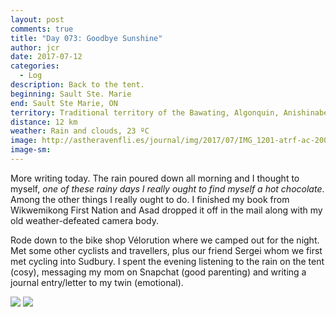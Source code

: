 ```yaml
---
layout: post
comments: true
title: "Day 073: Goodbye Sunshine"
author: jcr
date: 2017-07-12
categories:
  - Log
description: Back to the tent.
beginning: Sault Ste. Marie
end: Sault Ste Marie, ON
territory: Traditional territory of the Bawating, Algonquin, Anishinabek, Haudenosaunee, Ojibway, Odawa and Cree
distance: 12 km
weather: Rain and clouds, 23 ºC
image: http://astheravenfli.es/journal/img/2017/07/IMG_1201-atrf-ac-2000-web.jpg
image-sm:
---
```


More writing today. The rain poured down all morning and I thought to myself, <i>one of these rainy days I really ought to find myself a hot chocolate</i>. Among the other things I really ought to do. I finished my book from Wikwemikong First Nation and Asad dropped it off in the mail along with my old weather-defeated camera body. 

Rode down to the bike shop Vélorution where we camped out for the night. Met some other cyclists and travellers, plus our friend Sergei whom we first met cycling into Sudbury. I spent the evening listening to the rain on the tent (cosy), messaging my mom on Snapchat (good parenting) and writing a journal entry/letter to my twin (emotional).

<img src="http://astheravenfli.es/journal/img/2017/07/IMG_4780-atrf-jcr-2000-web.jpg">

<img src="http://astheravenfli.es/journal/img/2017/07/IMG_4810-atrf-jcr-2000-web.jpg">